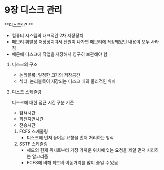 # 9장 디스크 관리

**디스크란? **

- 컴퓨터 시스템의 대표적인 2차 저장장치
- 메모리 휘발성 저장장치여서 전원이 나가면 메모리에 저장돼있던 내용이 모두 사라짐
- 때문에 디스크에 작업을 저장해서 영구히 보관해야 함



1. 디스크의 구조

   - 논리블록: 일정한 크기의 저장공간
   - 섹터: 논리블록이 저장되는 디스크 내의 물리적인 위치

2. 디스크 스케줄링

   디스크에 대한 접근 시간 구분 기준

   - 탐색시간
   - 회전지연시간
   - 전송시간

   1. FCFS 스케줄링
      - 디스크에 먼저 들어온 요청을 먼저 처리하는 방식
   2. SSTF 스케줄링
      - 헤드의 현재 위치로부터 가장 가까운 위치에 있는 요청을 제일 먼저 처리하는 알고리즘
      - FCFS에 비해 헤드의 이동거리를 많이 줄일 수 있음